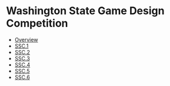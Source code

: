 # Washington State Game Design Competition

* [Overview][]
* [SSC.1][]
* [SSC.2][]
* [SSC.3][]
* [SSC.4][]
* [SSC.5][]
* [SSC.6][]


[overview]: <overview>
[SSC.1]: <SSC.1-teams>
[SSC.2]: <>
[SSC.3]: <>
[SSC.4]: <>
[SSC.5]: <SSC.5-beta-test>
[SSC.6]: <>
